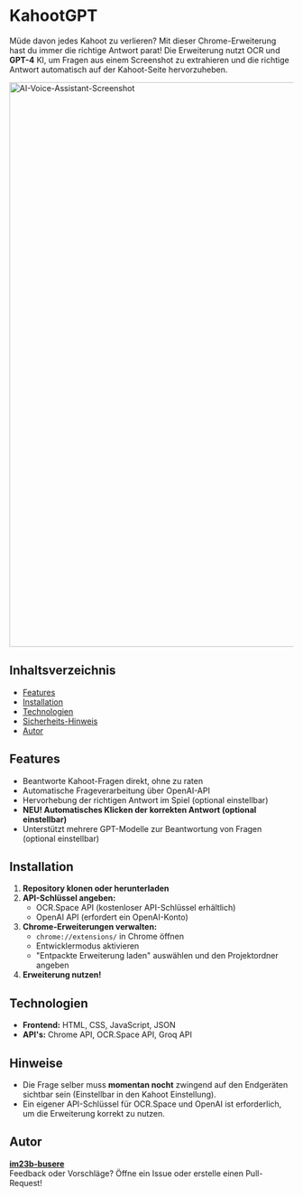 # KahootGPT

Müde davon jedes Kahoot zu verlieren? Mit dieser Chrome-Erweiterung hast du immer die richtige Antwort parat! Die Erweiterung nutzt OCR und **GPT-4** KI, um Fragen aus einem Screenshot zu extrahieren und die richtige Antwort automatisch auf der Kahoot-Seite hervorzuheben.

<img src="https://github.com/user-attachments/assets/8aa5df7b-8447-40c9-8b36-39587442686b" alt="AI-Voice-Assistant-Screenshot" width="1000"/>





## Inhaltsverzeichnis
- [Features](#features)
- [Installation](#installation)
- [Technologien](#technologien)
- [Sicherheits-Hinweis](#hinweise)
- [Autor](#autor)

## Features
- Beantworte Kahoot-Fragen direkt, ohne zu raten
- Automatische Frageverarbeitung über OpenAI-API
- Hervorhebung der richtigen Antwort im Spiel (optional einstellbar)
- **NEU! Automatisches Klicken der korrekten Antwort (optional einstellbar)**
- Unterstützt mehrere GPT-Modelle zur Beantwortung von Fragen (optional einstellbar)



## Installation
1. **Repository klonen oder herunterladen**
2. **API-Schlüssel angeben:**
   - OCR.Space API (kostenloser API-Schlüssel erhältlich)
   - OpenAI API (erfordert ein OpenAI-Konto)
3. **Chrome-Erweiterungen verwalten:**
   - `chrome://extensions/` in Chrome öffnen
   - Entwicklermodus aktivieren
   - "Entpackte Erweiterung laden" auswählen und den Projektordner angeben
4. **Erweiterung nutzen!**

## Technologien
- **Frontend:** HTML, CSS, JavaScript, JSON
- **API's:** Chrome API, OCR.Space API, Groq API

## Hinweise
- Die Frage selber muss **momentan nocht** zwingend auf den Endgeräten sichtbar sein (Einstellbar in den Kahoot Einstellung).
- Ein eigener API-Schlüssel für OCR.Space und OpenAI ist erforderlich, um die Erweiterung korrekt zu nutzen.

## Autor

**[im23b-busere](https://github.com/im23b-busere)**  
Feedback oder Vorschläge? Öffne ein Issue oder erstelle einen Pull-Request!

